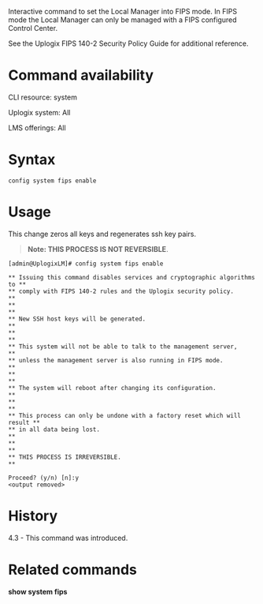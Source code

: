 <!-- 5.4 -->

Interactive command to set the Local Manager into FIPS mode.  In FIPS mode the Local Manager can only be managed with a FIPS configured Control Center.

See the Uplogix FIPS 140-2 Security Policy Guide for additional reference.

# Command availability 

CLI resource: system

Uplogix system: All

LMS offerings: All

# Syntax 

```
config system fips enable
```

# Usage 

This change zeros all keys and regenerates ssh key pairs.  

> **Note: THIS PROCESS IS NOT REVERSIBLE**.                                          

```
[admin@UplogixLM]# config system fips enable

** Issuing this command disables services and cryptographic algorithms to **
** comply with FIPS 140-2 rules and the Uplogix security policy.          **
**                                                                        **
** New SSH host keys will be generated.                                   **
**                                                                        **
** This system will not be able to talk to the management server,         **
** unless the management server is also running in FIPS mode.             **
**                                                                        **
** The system will reboot after changing its configuration.               **
**                                                                        **
** This process can only be undone with a factory reset which will result **
** in all data being lost.                                                **
**                                                                        **
** THIS PROCESS IS IRREVERSIBLE.                                          **

Proceed? (y/n) [n]:y
<output removed>
```

# History 

4.3 - This command was introduced.

# Related commands 

**show system fips**
